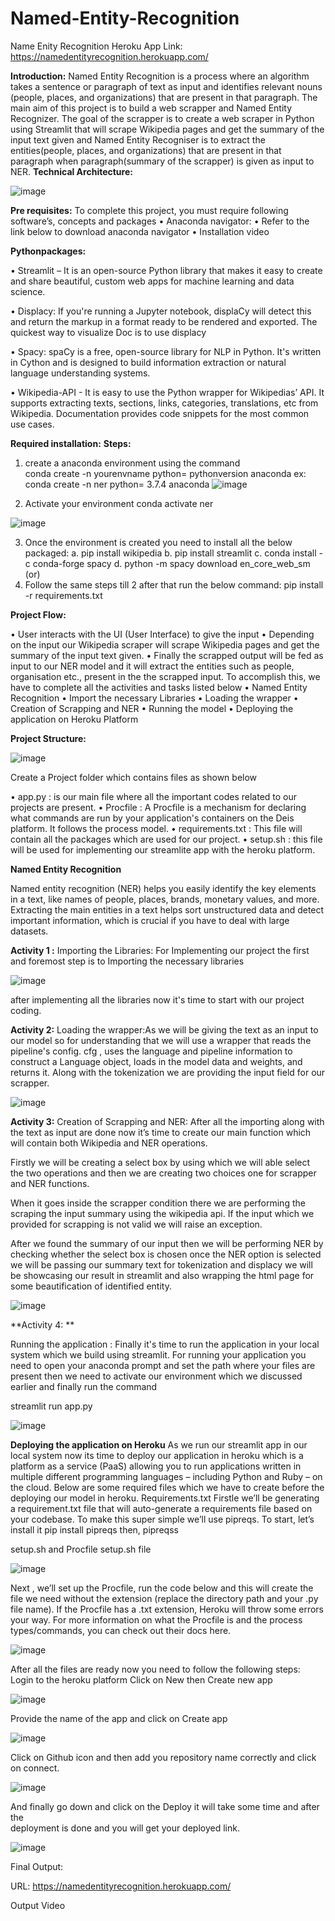 # Named-Entity-Recognition

Name Enity Recognition Heroku App Link: https://namedentityrecognition.herokuapp.com/



**Introduction:**
Named Entity Recognition is a process where an algorithm takes a sentence or paragraph of text as input and identifies relevant nouns (people, places, and organizations) that are present in that paragraph.
 The main aim of this project is to build a web scrapper and Named Entity Recognizer. The goal of the scrapper is to create a web scraper in Python using Streamlit that will scrape Wikipedia pages and get the summary of the input text given and Named Entity Recogniser is to extract the entities(people, places, and organizations) that are present in that paragraph when paragraph(summary of the scrapper) is given as input to NER.
**Technical Architecture:**

![image](https://user-images.githubusercontent.com/62538952/110230525-92ef0980-7f37-11eb-8d68-c91466008002.png)


**Pre requisites:**
To complete this project, you must require following software’s,  concepts and packages
•	Anaconda navigator:
•	Refer to the link below to download anaconda navigator
•	Installation video

**Pythonpackages:**

•	Streamlit – It is an open-source Python library that makes it easy to create and share beautiful, custom web apps for machine learning and data science.


•	Displacy: If you're running a Jupyter notebook, displaCy will detect this and return the markup in a format ready to be rendered and exported. The quickest way to visualize Doc is to use displacy


•	Spacy: spaCy is a free, open-source library for NLP in Python. It's written in Cython and is designed to build information extraction or natural language understanding systems.



•	Wikipedia-API - It is easy to use the Python wrapper for Wikipedias’ API. It supports extracting texts, sections, links, categories, translations, etc from Wikipedia. Documentation provides code snippets for the most common use cases.


**Required installation:**
**Steps:**
1.	create a anaconda environment using the command  
conda create -n yourenvname python= pythonversion anaconda
ex: conda create -n ner python= 3.7.4 anaconda
![image](https://user-images.githubusercontent.com/62538952/110230539-b44ff580-7f37-11eb-8593-1d46fd6d8ef3.png)

 
2.	Activate your environment 
conda activate ner

![image](https://user-images.githubusercontent.com/62538952/110230540-b9ad4000-7f37-11eb-956a-f82fb56ad39f.png)

 
3.	Once the environment is created you need to install all the below packaged:
a.	pip install wikipedia
b.	pip install streamlit
c.	conda install -c conda-forge spacy
d.	python -m spacy download en_core_web_sm
			(or)
1.	Follow the same steps till 2 after that run the below command:
pip install -r requirements.txt 

**Project Flow:**

•	User interacts with the UI (User Interface)  to give the input
•	Depending on the  input our Wikipedia scraper will scrape Wikipedia pages and get the summary of the input text given.
•	Finally the scrapped output will be fed as input to our NER model and it will extract the entities such as people, organisation etc., present in the the scrapped input.
To accomplish this, we have to complete all the activities and tasks listed below
•	Named Entity Recognition
•	Import the necessary Libraries
•	Loading the wrapper
•	Creation of Scrapping and NER
•	Running the model
•	Deploying the application on Heroku Platform

**Project Structure:**

![image](https://user-images.githubusercontent.com/62538952/110230543-c16ce480-7f37-11eb-8dd9-70eccbc8427b.png)


Create a Project folder which contains files as shown below
 
•	app.py : is our main file where all the important codes related to our projects are present.
•	Procfile : A Procfile is a mechanism for declaring what commands are run by your application's containers on the Deis platform. It follows the process model.
•	requirements.txt : This file will contain all the packages  which are used for our project.
•	setup.sh : this file will be used for implementing our streamlite app with the heroku platform.


**Named Entity Recognition**


Named entity recognition (NER) helps you easily identify the key elements in a text, like names of people, places, brands, monetary values, and more. Extracting the main entities in a text helps sort unstructured data and detect important information, which is crucial if you have to deal with large datasets.


**Activity 1 :**
Importing the Libraries: For Implementing our project the first and foremost step is to Importing the necessary libraries

![image](https://user-images.githubusercontent.com/62538952/110230547-cd58a680-7f37-11eb-9053-11ae8fd7bea2.png)


 after implementing all the libraries now it's time to start with our project coding.

**Activity 2:**
Loading the wrapper:As we will be giving the text as an input to our model so for understanding that we will use a wrapper that reads the pipeline's config. cfg , uses the language and pipeline information to construct a Language object, loads in the model data and weights, and returns it.
Along with the tokenization we are providing the input field for our scrapper.
 
 ![image](https://user-images.githubusercontent.com/62538952/110230555-d3e71e00-7f37-11eb-8e69-36b7d940da8c.png)



**Activity 3:** 
Creation of Scrapping and NER: After all the importing along with the text as input are done now it’s time to create our main function which will contain both Wikipedia and NER operations.

Firstly we will be creating a select box by using which we will able select the two operations and then we are creating two choices one for scrapper and NER functions.

When it goes inside the scrapper condition there we are performing the scraping the input summary using the wikipedia api. If the input which we provided for scrapping is not valid we will raise an exception.

After we found the summary of our input then we will be performing NER by checking whether the select box is chosen  once the NER option is selected we will be passing our summary text for tokenization and displacy we will be showcasing our result in streamlit and also wrapping the html page for some beautification of identified entity.

![image](https://user-images.githubusercontent.com/62538952/110230563-df3a4980-7f37-11eb-96bc-7deb847caa3d.png)



**Activity 4: **

Running the application :
Finally it's time to run the application in your local system which we build using streamlit. For running your application you need to open your anaconda prompt and set the path where your files are present then we need to activate our environment which we discussed earlier and finally run the command

streamlit run app.py

![image](https://user-images.githubusercontent.com/62538952/110230568-e9f4de80-7f37-11eb-936a-265c7751da1c.png)

 

**Deploying the application on Heroku**
As we run our streamlit app in our local system now its time to deploy our application in heroku which is a platform as a service (PaaS) allowing you to run applications written in multiple different programming languages – including Python and Ruby – on the cloud.
Below are some required files which we have to create before the deploying our model in heroku.
Requirements.txt
Firstle we’ll be generating a requirement.txt file that will auto-generate a requirements file based on your codebase. To make this super simple we’ll use pipreqs. To start, let’s install it
pip install pipreqs
then,
pipreqss

setup.sh and Procfile
setup.sh file

![image](https://user-images.githubusercontent.com/62538952/110230572-f5480a00-7f37-11eb-8777-f686b8a6df79.png)

 
Next , we’ll set up the Procfile, run the code below and this will create the file we need without the extension (replace the directory path and your .py file name). If the Procfile has a .txt extension, Heroku will throw some errors your way.
For more information on what the Procfile is and the process types/commands, you can check out their docs here.

![image](https://user-images.githubusercontent.com/62538952/110230578-fd07ae80-7f37-11eb-8744-91eaab0eafa8.png)


After all the files are ready now you need to follow the following steps:
Login to the heroku platform 
Click on New then Create new app

![image](https://user-images.githubusercontent.com/62538952/110230583-055fe980-7f38-11eb-8761-b1d3ad8bc827.png)

 
Provide the name of the app and click on Create app


![image](https://user-images.githubusercontent.com/62538952/110230603-232d4e80-7f38-11eb-8fc1-19094afb7d96.png)

               
 Click on Github icon and then add you repository name correctly and click on connect.
 
 ![image](https://user-images.githubusercontent.com/62538952/110230610-2cb6b680-7f38-11eb-9396-6c511e9ce718.png)

 
 And finally go down and click on the Deploy it will take some time and after the           
 deployment is done and you will get your deployed link.
 
 ![image](https://user-images.githubusercontent.com/62538952/110230615-34765b00-7f38-11eb-82fb-86df64da2703.png)

 
 
Final Output:

URL: https://namedentityrecognition.herokuapp.com/

Output Video

